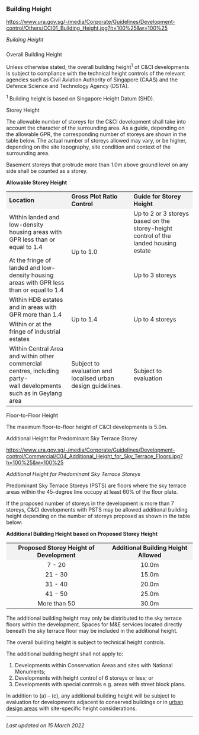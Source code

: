 ### Building Height

<https://www.ura.gov.sg/-/media/Corporate/Guidelines/Development-control/Others/CCI01_Building_Height.jpg?h=100%25&w=100%25>

*Building Height*

### 

<a href="#Overall-Building-Height" class="collapsible collapsed"
data-toggle="collapse"></a>

Overall Building Height

Unless otherwise stated, the overall building height<sup>1</sup> of C&CI
developments is subject to compliance with the technical height
controls of the relevant agencies such as Civil Aviation Authority of
Singapore (CAAS) and the Defence Science and Technology Agency (DSTA). 

<sup>1</sup> Building height is based on Singapore Height Datum (SHD). 

<a href="#Storey-Height" class="collapsible collapsed"
data-toggle="collapse"></a>

Storey Height

The allowable number of storeys for the C&CI development shall take into
account the character of the surrounding area. As a guide, depending on
the allowable GPR, the corresponding number of storeys are shown in the
table below. The actual number of storeys allowed may vary, or be
higher, depending on the site topography, site condition and context of
the surrounding area.

<span style="text-align: justify;">Basement storeys that protrude more
than 1.0m above ground level on any side shall be counted as a
storey.</span>

**Allowable Storey Height**

<table>
<colgroup>
<col style="width: 33%" />
<col style="width: 33%" />
<col style="width: 33%" />
</colgroup>
<tbody>
<tr class="odd">
<td
style="width: 33%; background-color: #f2f2f2"><strong>Location</strong></td>
<td style="width: 33%; background-color: #f2f2f2"><strong>Gross Plot
Ratio Control</strong></td>
<td style="width: 33%; background-color: #f2f2f2"><strong>Guide for
Storey Height</strong></td>
</tr>
<tr class="even">
<td>Within landed and low-density housing areas with GPR less than or
equal to 1.4</td>
<td rowspan="2">Up to 1.0<br />
</td>
<td>Up to 2 or 3 storeys based on the storey-height control of the
landed housing estate</td>
</tr>
<tr class="odd">
<td>At the fringe of landed and low-density housing areas with GPR less
than or equal to 1.4</td>
<td>Up to 3 storeys</td>
</tr>
<tr class="even">
<td>Within HDB estates and in areas with GPR more than 1.4</td>
<td rowspan="2">Up to 1.4</td>
<td rowspan="2">Up to 4 storeys</td>
</tr>
<tr class="odd">
<td>Within or at the fringe of industrial estates</td>
</tr>
<tr class="even">
<td>Within Central Area and within other commercial centres, including
party-wall developments such as in Geylang area</td>
<td>Subject to evaluation and localised urban design guidelines.</td>
<td>Subject to evaluation</td>
</tr>
</tbody>
</table>

  

<a href="#Floor-to-Floor-Height" class="collapsible collapsed"
data-toggle="collapse"></a>

Floor-to-Floor Height

The maximum floor-to-floor height of C&CI developments is 5.0m.

<a href="#Sky" class="collapsible collapsed" data-toggle="collapse"></a>

Additional Height for Predominant Sky Terrace Storey

<https://www.ura.gov.sg/-/media/Corporate/Guidelines/Development-control/Commercial/C04_Additional_Height_for_Sky_Terrace_Floors.jpg?h=100%25&w=100%25>

*Additional Height for Predominant Sky Terrace Storeys*

Predominant Sky Terrace Storeys (PSTS) are floors where the sky terrace
areas within the 45-degree line occupy at least 60% of the floor plate. 

If the proposed number of storeys in the development is more than 7
storeys, C&CI developments with PSTS may be allowed additional building
height depending on the number of storeys proposed as shown in the table
below:

**Additional Building Height based on Proposed Storey Height**

<table width="100%">
<tbody>
<tr class="odd">
<td
style="text-align: center; vertical-align: middle; background-color: #f2f2f2;"><strong>Proposed
Storey Height of Development</strong></td>
<td
style="text-align: center; vertical-align: middle; background-color: #f2f2f2;"><strong>Additional
Building Height Allowed</strong></td>
</tr>
<tr class="even">
<td style="text-align: center; vertical-align: middle;">7 - 20</td>
<td style="text-align: center; vertical-align: middle;">10.0m</td>
</tr>
<tr class="odd">
<td style="text-align: center; vertical-align: middle;">21 - 30</td>
<td style="text-align: center; vertical-align: middle;">15.0m</td>
</tr>
<tr class="even">
<td style="text-align: center; vertical-align: middle;">31 - 40</td>
<td style="text-align: center; vertical-align: middle;">20.0m</td>
</tr>
<tr class="odd">
<td style="text-align: center; vertical-align: middle;">41 - 50</td>
<td style="text-align: center; vertical-align: middle;">25.0m</td>
</tr>
<tr class="even">
<td style="text-align: center; vertical-align: middle;">More than
50</td>
<td style="text-align: center; vertical-align: middle;">30.0m</td>
</tr>
</tbody>
</table>

  

The additional building height may only be distributed to the sky
terrace floors within the development. Spaces for M&E services located
directly beneath the sky terrace floor may be included in the additional
height.

The overall building height is subject to technical height controls.

The additional building height shall not apply to:

1.  Developments within Conservation Areas and sites with National
    Monuments;
2.  Developments with height control of 6 storeys or less; or
3.  Developments with special controls e.g. areas with street block
    plans.

In addition to (a) – (c), any additional building height will be subject
to evaluation for developments adjacent to conserved buildings or in
<a href="https://www.ura.gov.sg/Corporate/Guidelines/Urban-Design"
target="_blank">urban design areas</a> with site-specific height
considerations.

------------------------------------------------------------------------

*Last updated on 15 March 2022*
